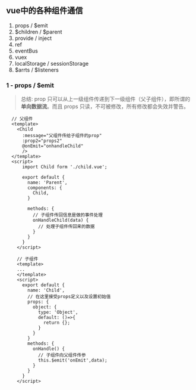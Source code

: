 ## vue中的各种组件通信
1. props / $emit
2. $children / $parent
3. provide / inject
4. ref 
5. eventBus
6. vuex
7. localStorage / sessionStorage
8. $arrts / $listeners
### 1 - props / $emit
> 总结: prop 只可以从上一级组件传递到下一级组件（父子组件），即所谓的**单向数据流**。而且 props 只读，不可被修改，所有修改都会失效并警告。
  ```vue
    // 父组件
    <template>
      <Child
        :message="父组件传给子组件的prop"
        :prop2="props2"
        @onEmit="onhandleChild"
        />
    </template>
    <script>
        import Child form './child.vue';

        export default {
          name: 'Parent',
          components: {
            Child,
          }

          methods: {
            // 子组件传回信息是做的事件处理
            onHandleChild(data) {
              // 处理子组件传回来的数据
            }
          }
        }
      </script>

```
```vue
    // 子组件
    <template>
    ...
    </template>
    <script>
      export default {
        name: 'Child',
        // 在这里接受props定义以及设置初始值
        props: {
          object: {
            type: 'Object',
            default: ()=>{
              return {};
            }
          }
        }
        methods: {
          onHandle() {
            // 子组件向父组件传参
            this.$emit('onEmit',data);
          }
        }
      }
    </script>
  ```
